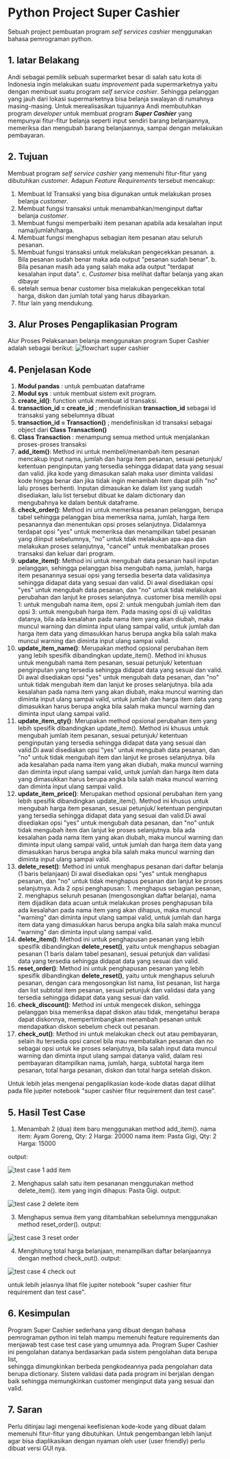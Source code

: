 # Python Project Super Cashier
Sebuah project pembuatan program _self services cashier_ menggunakan bahasa pemrograman python.
## 1. latar Belakang
Andi sebagai pemilik sebuah supermarket besar di salah satu kota di Indonesia ingin melakukan suatu _improvement_ 
pada supermarketnya yaitu dengan membuat suatu program _self service cashier_. 
Sehingga pelanggan yang jauh dari lokasi supermarketnya bisa belanja swalayan di rumahnya masing-masing.
Untuk merealisasikan tujuannya Andi membutuhkan program _developer_ untuk membuat 
program _**Super Cashier**_ yang mempunyai fitur-fitur belanja seperti input sendiri barang belanjaannya, 
memeriksa dan mengubah barang belanjaannya, sampai dengan melakukan pembayaran. 
## 2. Tujuan
Membuat program _self service cashier_ yang memenuhi fitur-fitur yang dibutuhkan _customer_.
Adapun _Feature Requirements_ tersebut mencakup:
1. Membuat Id Transaksi yang bisa digunakan untuk melakukan proses belanja _customer_.
2. Membuat fungsi transaksi untuk menambahkan/menginput daftar belanja _customer_.
3. Membuat fungsi memperbaiki item pesanan apabila ada kesalahan input nama/jumlah/harga.
4. Membuat fungsi menghapus sebagian item pesanan atau seluruh pesanan.
5. Membuat fungsi transaksi untuk melakukan pengecekkan pesanan.
   a. Bila pesanan sudah benar maka ada output "pesanan sudah benar".
   b. Bila pesanan masih ada yang salah maka ada output "terdapat kesalahan input data".
   c. _Customer_ bisa melihat daftar belanja yang akan dibayar
7. setelah semua benar customer bisa melakukan pengecekkan total harga, diskon 
   dan jumlah total yang harus dibayarkan.
8. fitur lain yang mendukung.
## 3.  Alur Proses Pengaplikasian Program
Alur Proses Pelaksanaan belanja menggunakan program Super Cashier adalah sebagai berikut:
![flowchart super cashier](https://github.com/indra2878/Python-Project-Super-Cashier/assets/129472057/1b0fb7ca-ec7f-4b01-a939-25d489a66a05)
## 4. Penjelasan Kode
1. <b>Modul pandas</b> : untuk pembuatan dataframe 
2. <b>Modul sys</b> : untuk membuat sistem exit program.
3. <b>create_id()</b>: function untuk membuat id transaksi. 
4. <b>transaction_id = create_id</b> ; mendefinisikan <b>transaction_id</b> sebagai id transaksi yang sebelumnya dibuat
5. <b>transaction_id = Transaction()</b> ; mendefinisikan id transaksi sebagai object dari <b>Class Transaction()</b> 
6. <b>Class Transaction</b> : menampung semua method untuk menjalankan proses-proses transaksi
7. <b>add_item()</b>:
Method ini untuk membeli/menambah item pesanan mencakup input nama, jumlah dan 
harga item pesanan, sesuai petunjuk/ ketentuan penginputan yang tersedia 
sehingga didapat data yang sesuai dan valid. jika kode yang dimasukan salah maka user 
diminta validasi kode hingga benar dan jika tidak ingin menambah item dapat pilih "no" 
lalu proses berhenti. Inputan dimasukan ke dalam list yang sudah disediakan, lalu
list tersebut dibuat ke dalam dictionary dan mengubahnya ke dalam bentuk dataframe.
8. <b>check_order()</b>:
Method ini untuk memeriksa pesanan pelanggan, berupa tabel 
sehingga pelanggan bisa memeriksa nama, jumlah, harga item pesanannya 
dan menentukan opsi proses selanjutnya. Didalamnya terdapat opsi "yes" 
untuk memeriksa dan menampilkan tabel pesanan yang diinput sebelumnya, 
"no" untuk tdak melakukan apa-apa dan melakukan proses selanjutnya, 
"cancel" untuk membatalkan proses transaksi dan keluar dari program.
9. <b>update_item()</b>:
Method ini untuk mengubah data pesanan hasil inputan pelanggan, 
sehingga pelanggan bisa mengubah nama, jumlah, harga item pesanannya 
sesuai opsi yang tersedia beserta data validasinya sehingga didapat
data yang sesuai dan valid. Di awal disediakan opsi "yes" untuk mengubah data pesanan,
dan "no" untuk tidak melakukan perubahan dan lanjut ke proses selanjutnya.
customer bisa memilih opsi 1: untuk mengubah nama item, opsi 2: untuk mengubah jumlah item 
dan opsi 3: untuk mengubah harga item. Pada masing opsi di uji validitas datanya, 
bila ada kesalahan pada nama item yang akan diubah, maka muncul warning dan diminta input ulang 
sampai valid, untuk jumlah dan harga item data yang dimasukkan harus berupa angka bila salah maka
muncul warning dan diminta input ulang sampai valid.
10. <b>update_item_name()</b>:
Merupakan method opsional perubahan item yang lebih spesifik dibandingkan update_item().
Method ini khusus untuk mengubah nama item pesanan, sesuai petunjuk/ ketentuan penginputan 
yang tersedia sehingga didapat data yang sesuai dan valid. Di awal disediakan opsi "yes" 
untuk mengubah data pesanan, dan "no" untuk tidak mengubah item dan lanjut ke proses selanjutnya.
bila ada kesalahan pada nama item yang akan diubah, maka muncul warning dan diminta input ulang 
sampai valid, untuk jumlah dan harga item data yang dimasukkan harus berupa angka bila salah maka
muncul warning dan diminta input ulang sampai valid.
11. <b>update_item_qty()</b>:
Merupakan method opsional perubahan item yang lebih spesifik dibandingkan update_item().
Method ini khusus untuk mengubah jumlah item pesanan, sesuai petunjuk/ ketentuan penginputan
yang tersedia sehingga didapat data yang sesuai dan valid.Di awal disediakan opsi "yes" 
untuk mengubah data pesanan, dan "no" untuk tidak mengubah item dan lanjut ke proses selanjutnya.
bila ada kesalahan pada nama item yang akan diubah, maka muncul warning dan diminta input ulang 
sampai valid, untuk jumlah dan harga item data yang dimasukkan harus berupa angka bila salah maka
muncul warning dan diminta input ulang sampai valid.
12. <b>update_item_price()</b>:
Merupakan method opsional perubahan item yang lebih spesifik dibandingkan update_item().
Method ini khusus untuk mengubah harga item pesanan, sesuai petunjuk/ ketentuan penginputan
yang tersedia sehingga didapat data yang sesuai dan valid.Di awal disediakan opsi "yes" 
untuk mengubah data pesanan, dan "no" untuk tidak mengubah item dan lanjut ke proses selanjutnya.
bila ada kesalahan pada nama item yang akan diubah, maka muncul warning dan diminta input ulang 
sampai valid, untuk jumlah dan harga item data yang dimasukkan harus berupa angka bila salah maka
muncul warning dan diminta input ulang sampai valid.
13. <b>delete_reset()</b>:
Method ini untuk menghapus pesanan dari daftar belanja  (1 baris belanjaan) Di awal disediakan 
opsi "yes" untuk menghapus pesanan, dan "no" untuk tidak menghapus pesanan dan lanjut ke proses 
selanjutnya. Ada 2 opsi penghapusan: 1. menghapus sebagian  pesanan, 2. menghapus seluruh pesanan 
(mengosongkan daftar belanja), nama item dijadikan data acuan untuk melakukan proses penghapusan
bila ada kesalahan pada nama item yang akan dihapus, maka muncul "warning" dan diminta input ulang 
sampai valid, untuk jumlah dan harga item data yang dimasukkan harus berupa angka bila salah maka
muncul "warning" dan diminta input ulang sampai valid.
14. <b>delete_item()</b>:
Method ini untuk penghapusan pesanan yang lebih spesifik dibandingkan <b>delete_reset()</b>, 
yaitu untuk menghapus sebagian pesanan (1 baris dalam tabel pesanan), sesuai petunjuk 
dan validasi data yang tersedia sehingga didapat data yang sesuai dan valid.
15. <b>reset_order()</b>:
 Method ini untuk penghapusan pesanan yang lebih spesifik dibandingkan 
 <b>delete_reset()</b>, yaitu untuk menghapus seluruh pesanan, dengan cara mengosongkan 
 list nama, list pesanan, list harga dan list subtotal item pesanan,
 sesuai petunjuk dan validasi data yang tersedia sehingga didapat data yang sesuai 
 dan valid.
16. <b>check_discount()</b>:
Method ini untuk mengecek diskon, sehingga pelanggan bisa memeriksa 
dapat diskon atau tidak, mengetahui berapa dapat diskonnya, mempertimbangkan 
menambah pesanan untuk mendapatkan diskon sebelum check out pesanan.
17. <b>check_out()</b>:
Method ini untuk melakukan check out atau pembayaran, selain itu tersedia opsi 
cancel bila mau membatalkan pesanan dan no sebagai opsi untuk ke proses selanjutnya, 
bila salah input data muncul warning dan diminta input ulang sampai datanya valid,
dalam resi pembayaran ditampilkan nama, jumlah, harga, subtotal harga item pesanan, 
total harga pesanan, diskon dan total harga setelah diskon.

Untuk lebih jelas mengenai pengaplikasian kode-kode diatas dapat dilihat pada file jupiter notebook
"super cashier fitur requirement dan test case".

## 5. Hasil Test Case
1. Menambah 2 (dua) item baru menggunakan method add_item().
nama item: Ayam Goreng, Qty: 2 Harga: 20000
nama item: Pasta Gigi, Qty: 2 Harga: 15000

output:

![test case 1 add item](https://github.com/indra2878/Python-Project-Super-Cashier/assets/129472057/f3fe399a-ad9b-4f1b-865e-5096f613cfa2)

2. Menghapus salah satu item pesananan menggunakan method delete_item().
item yang ingin dihapus: Pasta Gigi.
output:

![test case 2 delete item](https://github.com/indra2878/Python-Project-Super-Cashier/assets/129472057/c18dc2be-03b2-4223-9393-67e5f3ca8bda)

3. Menghapus semua item yang ditambahkan sebelumnya menggunakan method reset_order().
output:

![test case 3 reset order](https://github.com/indra2878/Python-Project-Super-Cashier/assets/129472057/86593995-5355-43ca-874f-6decf1427217)

4. Menghitung total harga belanjaan, menampilkan daftar belanjaannya dengan method check_out().
output:

![test case 4 check out](https://github.com/indra2878/Python-Project-Super-Cashier/assets/129472057/94bb1724-2b8c-4572-916c-f30a3e57589f)

untuk lebih jelasnya lihat file jupiter notebook "super cashier fitur requirement dan test case".
## 6. Kesimpulan
Program Super Cashier sederhana yang dibuat dengan bahasa pemrograman python ini
telah mampu memenuhi feature requirements dan menjawab test case test case yang umumnya ada.
Program Super Cashier ini pengolahan datanya berdasarkan pada sistem pengolahan data berupa list,  
sehingga dimungkinkan berbeda pengkodeannya pada pengolahan data berupa dictionary.
Sistem validasi data pada program ini berjalan dengan baik sehingga memungkinkan customer menginput data yang sesuai dan valid.

## 7. Saran
Perlu ditinjau lagi mengenai keefisienan kode-kode yang dibuat dalam memenuhi fitur-fitur yang dibutuhkan.
Untuk pengembangan lebih lanjut agar bisa diaplikasikan dengan nyaman oleh user (user friendly) perlu dibuat versi GUI nya.
